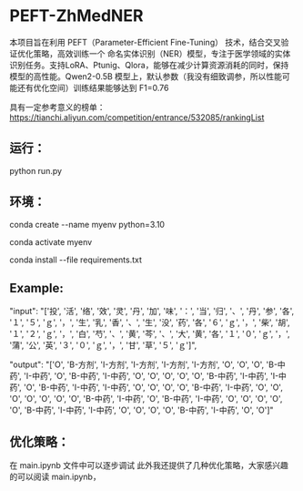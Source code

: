 # PEFT-ZhMedNER
本项目旨在利用 ​PEFT（Parameter-Efficient Fine-Tuning）​ 技术，结合 ​交叉验证优化策略，高效训练一个 ​命名实体识别（NER）​ 模型，专注于医学领域的实体识别任务。支持 ​LoRA、Ptunig、Qlora，能够在减少计算资源消耗的同时，保持模型的高性能。Qwen2-0.5B 模型上，默认参数（我没有细致调参，所以性能可能还有优化空间）训练结果能够达到 F1=0.76


具有一定参考意义的榜单：https://tianchi.aliyun.com/competition/entrance/532085/rankingList

## 运行：
python run.py


## 环境：
conda create --name myenv python=3.10

conda activate myenv

conda install --file requirements.txt


## Example:

"input": "['投', '活', '络', '效', '灵', '丹', '加', '味', '：', '当', '归', '、', '丹', '参', '各', '１', '５', 'ｇ', '，', '生', '乳', '香', '、', '生', '没', '药', '各', '６', 'ｇ', '，', '柴', '胡', '１', '２', 'ｇ', '，', '白', '芍', '、', '黄', '芩', '、', '大', '黄', '各', '１', '０', 'ｇ', '，', '蒲', '公', '英', '３', '０', 'ｇ', '，', '甘', '草', '５', 'ｇ']",

"output": "['O', 'B-方剂', 'I-方剂', 'I-方剂', 'I-方剂', 'I-方剂', 'O', 'O', 'O', 'B-中药', 'I-中药', 'O', 'B-中药', 'I-中药', 'O', 'O', 'O', 'O', 'O', 'B-中药', 'I-中药', 'I-中药', 'O', 'B-中药', 'I-中药', 'I-中药', 'O', 'O', 'O', 'O', 'B-中药', 'I-中药', 'O', 'O', 'O', 'O', 'O', 'O', 'O', 'B-中药', 'I-中药', 'O', 'B-中药', 'I-中药', 'O', 'O', 'O', 'O', 'O', 'B-中药', 'I-中药', 'I-中药', 'O', 'O', 'O', 'O', 'B-中药', 'I-中药', 'O', 'O']"


## 优化策略：
 在 main.ipynb 文件中可以逐步调试
 此外我还提供了几种优化策略，大家感兴趣的可以阅读 main.ipynb， 
 
